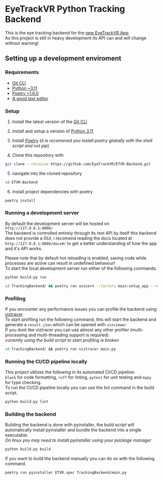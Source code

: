 # EyeTrackVR Python Tracking Backend

This is the eye tracking backend for the [new EyeTrackVR App](https://github.com/EyeTrackVR/EyeTrackVR/tree/SolidJSGUI). \
As this project is still in heavy development its API can and will change without warning!

## Setting up a development enviroment
### Requirements
- [Git CLI](https://git-scm.com/downloads)
- [Python ~3.11](https://www.python.org/downloads/)
- [Poetry <1.6.0](https://python-poetry.org/docs/#installation)
- [A good text editor](https://neovim.io/)

### Setup
1. Install the latest version of the [Git CLI](https://git-scm.com/downloads)

2. Install and setup a version of [Python 3.11](https://www.python.org/downloads/)

3. Install [Poetry](https://python-poetry.org/docs/#installation) (*it is recomened you install poetry globally with the shell script and not pip*)

4. Clone this repository with
```bash
git clone --recusive https://github.com/EyeTrackVR/ETVR-Backend.git
```

5. navigate into the cloned repository
```bash
cd ETVR-Backend
```

6. Install project dependencies with poetry
```bash
poetry install
```

### Running a development server
By default the development server will be hosted on `http://127.0.0.1:8000/` \
The backend is controlled entirely through its rest API by itself this backend does not provide a GUI, i recomend reading the docs located at `http://127.0.0.1:8000/docs#/` to get a better understanding of how the app and it's API works.

Please note that by default hot reloading is enabled, saving code while processes are active can result in undefined behavour! \
To start the local development server run either of the following commands.
```bash
python build.py run
```
```bash
cd TrackingBackend/ && poetry run uvicorn --factory main:setup_app --reload --port 8000
```

### Profiling
If you encounter any performance issues you can profile the backend using [viztracer](https://github.com/gaogaotiantian/viztracer). \
To start profiling run the following command, this will start the backend and generate a `result.json` which can be opened with `vizviewer` \
If you dont like viztracer you can use almost any other profiler (multi-processing and multi-threading support is required)\
*currently using the build script to start profiling is broken*
```bash
cd TrackingBackend/ && poetry run viztracer main.py
```

### Running the CI/CD pipeline locally
This project utilizes the following in its automated CI/CD pipeline: \
`black` for code formatting, `ruff` for linting, `pytest` for unit testing and `mypy` for type checking. \
To run the CI/CD pipeline locally you can use the lint command in the build script.
```bash
python build.py lint
```

### Building the backend
Building the backend is done with pyinstaller, the build script will automatically install pyinstaller and bundle the backend into a single executable. \
*On linux you may need to install pyinstaller using your package manager*
```bash
python build.py build
```
If you want to build the backend manually you can do so with the following command.
```bash
poetry run pyinstaller ETVR.spec TrackingBackend/main.py
```